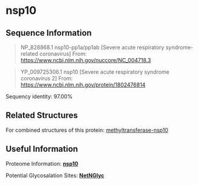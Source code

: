 # nsp10
## Sequence Information

>NP_828868.1 nsp10-pp1a/pp1ab [Severe acute respiratory syndrome-related coronavirus]
From: https://www.ncbi.nlm.nih.gov/nuccore/NC_004718.3

>YP_009725306.1 nsp10 [Severe acute respiratory syndrome coronavirus 2]
From: https://www.ncbi.nlm.nih.gov/protein/1802476814

Sequency identity: 97.00%

## Related Structures
For combined structures of this protein: [methyltransferase-nsp10](https://github.com/thorn-lab/coronavirus_structural_task_force/tree/master/pdb/methyltransferase-nsp10)

## Useful Information
Proteome Information: [**nsp10**](https://github.com/thorn-lab/coronavirus_structural_task_force/blob/master/pdb/nsp10/proteome_information.txt)

Potential Glycosalation Sites: [**NetNGlyc**](https://github.com/thorn-lab/coronavirus_structural_task_force/blob/master/pdb/nsp10/NetNGlyc_nsp10) 
